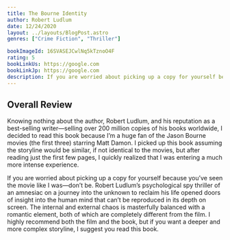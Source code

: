 ```yaml
---
title: The Bourne Identity
author: Robert Ludlum
date: 12/24/2020
layout: ../layouts/BlogPost.astro
genres: ["Crime Fiction", "Thriller"]

bookImageId: 16SVASEJCwlNq5kTznoO4F
rating: 5
bookLinkUs: https://google.com
bookLinkJp: https://google.com
description: If you are worried about picking up a copy for yourself because you’ve seen the movie like I was—don’t be. Robert Ludlum’s psychological spy thriller of an amnesiac on a journey into the unknown to reclaim his life opened doors of insight into the human mind that can’t be reproduced in its depth on screen. The internal and external chaos is masterfully balanced with a romantic element, both of which are completely different from the film. I highly recommend both the film and the book, but if you want a deeper and more complex storyline, I suggest you read this book.
---
```


## Overall Review

Knowing nothing about the author, Robert Ludlum, and his reputation as a best-selling writer—selling over 200 million copies of his books worldwide, I decided to read this book because I’m a huge fan of the Jason Bourne movies (the first three) starring Matt Damon. I picked up this book assuming the storyline would be similar, if not identical to the movies, but after reading just the first few pages, I quickly realized that I was entering a much more intense experience.

If you are worried about picking up a copy for yourself because you’ve seen the movie like I was—don’t be. Robert Ludlum’s psychological spy thriller of an amnesiac on a journey into the unknown to reclaim his life opened doors of insight into the human mind that can’t be reproduced in its depth on screen. The internal and external chaos is masterfully balanced with a romantic element, both of which are completely different from the film. I highly recommend both the film and the book, but if you want a deeper and more complex storyline, I suggest you read this book.
